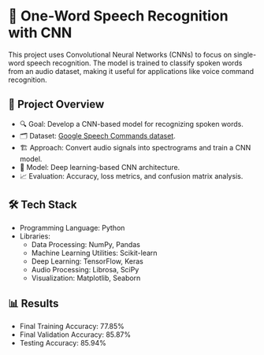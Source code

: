 # 🎤 One-Word Speech Recognition with CNN

This project uses Convolutional Neural Networks (CNNs) to focus on single-word speech recognition. The model is trained to classify spoken words from an audio dataset, making it useful for applications like voice command recognition.

## 🚀 Project Overview
- 🔍 Goal: Develop a CNN-based model for recognizing spoken words.
- 🗂 Dataset: [Google Speech Commands dataset](https://www.kaggle.com/datasets/neehakurelli/google-speech-commands).
- 🏗 Approach: Convert audio signals into spectrograms and train a CNN model.
- 🧠 Model: Deep learning-based CNN architecture.
- 📈 Evaluation: Accuracy, loss metrics, and confusion matrix analysis.

## 🛠 Tech Stack
- Programming Language: Python
- Libraries:
  - Data Processing: NumPy, Pandas
  - Machine Learning Utilities: Scikit-learn
  - Deep Learning: TensorFlow, Keras
  - Audio Processing: Librosa, SciPy
  - Visualization: Matplotlib, Seaborn

## 📊 Results
- Final Training Accuracy: 77.85%
- Final Validation Accuracy: 85.87%
- Testing Accuracy: 85.94%
